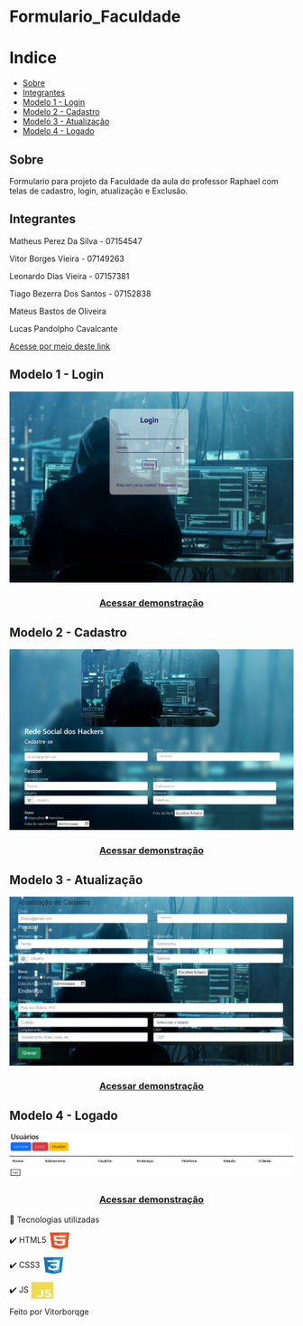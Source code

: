 # Formulario_Faculdade

# Indice
- [Sobre](#-Sobre)
- [Integrantes](#-Integrantes)
- [Modelo 1 - Login](#-Modelo-1---Login)
- [Modelo 2 - Cadastro](#-Modelo-2---Cadastro)
- [Modelo 3 - Atualização](#-Modelo-3---Atualização)
- [Modelo 4 - Logado](#-Modelo-4---Logado)

## Sobre

Formulario para projeto da Faculdade da aula do professor Raphael com telas de cadastro, login, atualização e Exclusão.


## Integrantes

<p>Matheus Perez Da Silva - 07154547</p>
<p>Vitor Borges Vieira - 07149263</p>
<p>Leonardo Dias Vieira - 07157381</p>
<p>Tiago Bezerra Dos Santos - 07152838</p>
<p>Mateus Bastos de Oliveira</p>
<p>Lucas Pandolpho Cavalcante</p>

<a href="https://github.com/vitorborqge/Formulario_Faculdade">Acesse por meio deste link</a>

## Modelo 1 - Login
<img src="img/login.jpg">

<h3 align="center">
  <a href="https://github.com/vitorborqge/Formulario_Faculdade">Acessar demonstração</a>
</h3>

## Modelo 2 - Cadastro
<img src="img/cadastro.jpg">

<h3 align="center">
  <a href="https://github.com/vitorborqge/Formulario_Faculdade">Acessar demonstração</a>
</h3>

## Modelo 3 - Atualização
<img src="img/atualização.jpg">

<h3 align="center">
  <a href="https://github.com/vitorborqge/Formulario_Faculdade">Acessar demonstração</a>
</h3>

## Modelo 4 - Logado
<img src="img/listausuario.jpg">

<h3 align="center">
  <a href="https://github.com/vitorborqge/Formulario_Faculdade">Acessar demonstração</a>
</h3>

<div align="justify">    

🚀 Tecnologias utilizadas

✔️ HTML5 <img align="center" alt="Vitor-HTML" height="30" width="40" src="https://raw.githubusercontent.com/devicons/devicon/master/icons/html5/html5-original.svg">
  

✔️ CSS3 <img align="center" alt="Vitor-CSS" height="30" width="40" src="https://raw.githubusercontent.com/devicons/devicon/master/icons/css3/css3-original.svg">

✔️ JS <img align="center" alt="Vitor-JS" height="30" width="40" src="https://raw.githubusercontent.com/devicons/devicon/master/icons/javascript/javascript-plain.svg">
  </div>
  
  Feito por Vitorborqge
